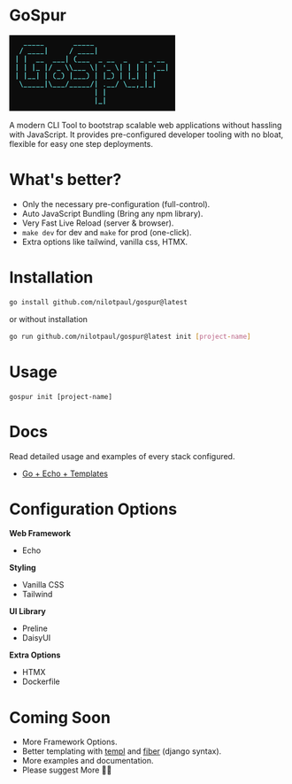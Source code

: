 # GoSpur

<img src="/assets/gospur.png" width="300" alt="GoSpur Logo" />

A modern CLI Tool to bootstrap scalable web applications without hassling with JavaScript. It provides pre-configured developer tooling with no bloat, flexible for easy one step deployments.


# What's better?

- Only the necessary pre-configuration (full-control).
- Auto JavaScript Bundling (Bring any npm library).
- Very Fast Live Reload (server & browser).
- `make dev` for dev and `make` for prod (one-click).
- Extra options like tailwind, vanilla css, HTMX. 


# Installation

```sh
go install github.com/nilotpaul/gospur@latest
```

or without installation

```sh
go run github.com/nilotpaul/gospur@latest init [project-name]
```

# Usage

```
gospur init [project-name]
```

# Docs

Read detailed usage and examples of every stack configured.

- [Go + Echo + Templates](/docs/go-echo-templates.md)

# Configuration Options

**Web Framework**
- Echo  

**Styling**
- Vanilla CSS  
- Tailwind

**UI Library** 
- Preline  
- DaisyUI

**Extra Options**
- HTMX  
- Dockerfile

# Coming Soon

- More Framework Options.
- Better templating with [templ](https://templ.guide) and [fiber](https://docs.gofiber.io) (django syntax).
- More examples and documentation.
- Please suggest More 🙏🏼
